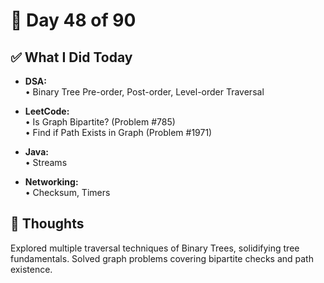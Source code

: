 # 📅 Day 48 of 90  

## ✅ What I Did Today  
- **DSA:**  
  • Binary Tree Pre-order, Post-order, Level-order Traversal  

- **LeetCode:**  
  • Is Graph Bipartite? (Problem #785)  
  • Find if Path Exists in Graph (Problem #1971)  

- **Java:**  
  • Streams  

- **Networking:**  
  • Checksum, Timers  

## 💭 Thoughts  
Explored multiple traversal techniques of Binary Trees, solidifying tree fundamentals. Solved graph problems covering bipartite checks and path existence.
